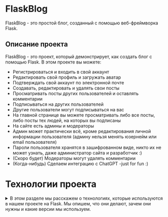 # FlaskBlog

FlaskBlog - это простой блог, созданный с помощью веб-фреймворка Flask.

## Описание проекта

FlaskBlog - это проект, который демонстрирует, как создать блог с помощью Flask. В этом проекте вы можете:

- Регистрироваться и входить в свой аккаунт
- Редактировать свой профиль и загружать аватар
- Подтверждать свой аккаунт по электронной почте
- Создавать, редактировать и удалять свои посты
- Просматривать посты других пользователей и оставлять комментарии
- Подписываться на других пользователей
- Другие пользователи могут подписываться на вас
- На главной странице вы можете просматривать либо все посты, либо посты тех людей, на которых вы подписаны
- На сайте есть админы и модераторы
- Админ может практически всё, кроме редактирования личной информации пользователя (админу нельзя менять юзернейм или email пользователя)
- Пароли пользователя хранятся в зашифрованном виде, никто их не может узнать, даже администратор сайта и разработчик :)
- (Скоро будет) Модераторы могут удалять комментарии
- (Когда-нибудь) Сделаем интеграцию с ChatGPT -just for fun :) 

# Технологии проекта
<details>
  <summary>В этом разделе мы расскажем о технологиях, которые используются в нашем проекте на Flask. Мы опишем, что они делают, зачем они нужны и какие версии мы используем.</summary>
  <p>

## Flask

Flask - это легковесный веб-фреймворк на Python, который предоставляет полезные инструменты и возможности для создания веб-приложений на Python. Flask позволяет быстро и легко начать работу, а также масштабировать свои приложения до сложных решений. Flask не навязывает никаких конкретных инструментов или библиотек. Это означает, что разработчик сам выбирает, какие инструменты и библиотеки он хочет использовать. Есть много расширений, созданных сообществом, которые добавляют новую функциональность к Flask. Версия Flask, которую мы используем в нашем проекте, - **2.0.2**. 

## SQLAlchemy

SQLAlchemy - это библиотека Python, которая предоставляет полный набор функций и паттернов SQL для доступа к базам данных. SQLAlchemy состоит из двух частей: Core и ORM. Core - это часть, которая отвечает за абстракцию базы данных и взаимодействие с DBAPI. ORM - это часть, которая отвечает за отображение объектов Python на таблицы базы данных и обратно. SQLAlchemy позволяет эффективно и высокопроизводительно работать с базами данных, используя простой и питонический язык домена. SQLAlchemy поддерживает множество разных баз данных, таких как SQLite, PostgreSQL, MySQL, Oracle и другие. Версия SQLAlchemy, которую мы используем в нашем проекте, - **1.4.26**. 

## Flask-Login

Flask-Login - это расширение для Flask, которое обеспечивает управление сессиями пользователей для приложений Flask. Оно обрабатывает общие задачи, такие как вход, выход и запоминание сессий пользователей на продолжительные периоды времени. Flask-Login не привязан к какой-либо конкретной системе баз данных или модели разрешений. Единственное требование заключается в том, чтобы ваши объекты пользователей реализовывали несколько методов, и чтобы вы предоставляли обратный вызов расширению, способный загружать пользователей из их идентификатора. Версия Flask-Login, которую мы используем в нашем проекте, - **0.6.3**. [^4^][4]

## Flask-Migrate

Flask-Migrate - это расширение, которое обрабатывает миграции баз данных SQLAlchemy для приложений Flask, используя Alembic. Операции с базой данных предоставляются в виде аргументов командной строки под командой flask db. Flask-Migrate позволяет создавать, применять и откатывать миграции базы данных, используя простые команды. Миграции позволяют изменять схему базы данных без потери данных, используя инструменты, такие как Alembic. Версия Flask-Migrate, которую мы используем в нашем проекте, - **4.0.5**. 

## alembic

alembic - это библиотека Python, которая позволяет создавать и управлять миграциями баз данных SQLAlchemy. Она предоставляет DSL (domain-specific language) для описания изменений схемы базы данных, а также командный интерфейс для применения и отката миграций. alembic поддерживает различные типы баз данных, такие как SQLite, PostgreSQL, MySQL, Oracle и другие. Версия alembic, которую мы используем в нашем проекте, - **1.12.0**. 

## bcrypt

bcrypt - это библиотека Python, которая предоставляет функции для хеширования и проверки паролей с использованием алгоритма bcrypt. bcrypt - это адаптивный алгоритм хеширования, который устойчив к атакам перебора и словаря. bcrypt позволяет задавать степень сложности хеширования, которая автоматически увеличивается с ростом вычислительной мощности. Версия bcrypt, которую мы используем в нашем проекте, - **4.0.1**. 

## bleach

bleach - это библиотека Python, которая позволяет очищать и санитизировать HTML-код от потенциально опасных элементов, таких как скрипты, стили, комментарии и т.д. bleach позволяет задавать список разрешенных тегов, атрибутов и стилей, а также выполнять эскейпинг и ссылочные преобразования. bleach также поддерживает Markdown, позволяя преобразовывать текст в безопасный HTML-код. Версия bleach, которую мы используем в нашем проекте, - **6.1.0**. 

## blinker

blinker - это библиотека Python, которая предоставляет быстрый и простой механизм для отправки и получения сигналов между объектами. Сигналы - это способ коммуникации между разными частями приложения без жесткой связи. blinker позволяет подключать и отключать функции-обработчики к сигналам, а также отправлять и получать данные с сигналами. Версия blinker, которую мы используем в нашем проекте, - **1.6.2**. 

## click

click - это библиотека Python, которая позволяет создавать красивые и удобные интерфейсы командной строки для своих приложений. click позволяет определять команды, параметры, аргументы, опции, флаги, подкоманды и т.д. с помощью декораторов и простого API. click также поддерживает цветной вывод, автодополнение, обработку ошибок, тестирование и документацию. Версия click, которую мы используем в нашем проекте, - **8.1.7**. 

## colorama

colorama - это библиотека Python, которая позволяет использовать ANSI-коды для управления цветом и стилем текста в терминале. colorama делает это кроссплатформенно, работая как на Windows, так и на Unix-подобных системах. colorama позволяет выводить текст разными цветами, жирным, подчеркнутым и т.д. Версия colorama, которую мы используем в нашем проекте, - **0.4.6**. 

## dnspython

dnspython - это библиотека Python, которая предоставляет полную поддержку DNS (Domain Name System) для Python. DNS - это система, которая переводит доменные имена в IP-адреса и обратно. dnspython позволяет выполнять различные операции с DNS, такие как запросы, разрешение, обновление, проверка, кеширование и т.д. dnspython поддерживает множество типов записей DNS, таких как A, AAAA, MX, NS, CNAME, TXT и другие. Версия dnspython, которую мы используем в нашем проекте, - **2.4.2**. 

## dominate

dominate - это библиотека Python, которая позволяет создавать и манипулировать HTML-документами с помощью простого и питонического API. dominate позволяет определять HTML-теги как классы Python, атрибуты как аргументы, а содержимое как контекстные менеджеры. dominate также поддерживает динамическое добавление, удаление и изменение элементов HTML. Версия dominate, которую мы используем в нашем проекте, - **2.8.0**. 

## email-validator

email-validator - это библиотека Python, которая позволяет проверять адреса электронной почты на соответствие стандартам и существованию. email-validator использует регулярные выражения, DNS-запросы и SMTP-проверки для того, чтобы определить, является ли адрес электронной почты валидным и доставляемым. email-validator также поддерживает международные домены и адреса. Версия email-validator, которую мы используем в нашем проекте, - **2.0.0.post2**. 

## Faker

Faker - это библиотека Python, которая позволяет генерировать фиктивные данные для тестирования и разработки. Faker может создавать данные разных типов, таких как имена, адреса, телефоны, электронная почта, текст, даты, числа и т.д. Версия Faker, которую мы используем в нашем проекте, - **19.8.0**. 

## Flask-Bcrypt

Flask-Bcrypt - это расширение для Flask, которое интегрирует библиотеку bcrypt в приложения Flask. Оно позволяет хешировать и проверять пароли пользователей с использованием алгоритма bcrypt. Flask-Bcrypt также предоставляет функции для генерации и проверки соли, которая добавляет дополнительную защиту к хешам паролей. Версия Flask-Bcrypt, которую мы используем в нашем проекте, - **1.0.1**. 

## Flask-Bootstrap

Flask-Bootstrap - это расширение для Flask, которое интегрирует фреймворк Bootstrap в приложения Flask. Bootstrap - это фреймворк для разработки веб-интерфейсов, который предоставляет готовые компоненты, такие как кнопки, формы, навигация, модальные окна и т.д. Flask-Bootstrap позволяет использовать Bootstrap в своих шаблонах Flask, а также предоставляет некоторые дополнительные функции, такие как поддержка Flask-WTF, Flask-Nav и Flask-AppConfig. Версия Flask-Bootstrap, которую мы используем в нашем проекте, - **3.3.7.1**. 


## Flask-Mail

Flask-Mail - это расширение для Flask, которое позволяет отправлять электронную почту из приложений Flask. Оно поддерживает SMTP и SSL/TLS, а также предоставляет возможность отправлять сообщения в фоновом режиме с помощью Celery или Redis. Flask-Mail также позволяет создавать сложные сообщения с помощью MIME, добавлять вложения, HTML-контент, альтернативный текст и т.д. Версия Flask-Mail, которую мы используем в нашем проекте, - **0.9.1**. 
 

## Flask-PageDown

Flask-PageDown - это расширение для Flask, которое добавляет поддержку Markdown в приложения Flask. Оно позволяет использовать редактор PageDown, который является JavaScript-версией редактора Stack Overflow, для редактирования и предварительного просмотра Markdown-текста в веб-браузере. Flask-PageDown также позволяет обрабатывать Markdown-текст на стороне сервера с помощью библиотеки Markdown или bleach. Версия Flask-PageDown, которую мы используем в нашем проекте, - **0.4.0**. 

## Flask-Script

Flask-Script - это расширение для Flask, которое добавляет поддержку написания внешних скриптов для приложений Flask. Оно позволяет определять команды, параметры, опции и аргументы для своих скриптов с помощью декораторов и простого API. Flask-Script также поддерживает интерактивную оболочку Python, тестирование и документацию. Версия Flask-Script, которую мы используем в нашем проекте, - **2.0.6**. 


## Flask-WTF

Flask-WTF - это расширение для Flask, которое помогает использовать библиотеку WTForms в своем приложении Flask. WTForms - это библиотека Python для работы с формами и полями форм. Она предоставляет гибкую систему для создания форм, обработки валидации и отрисовки форм в HTML. Flask-WTF также предоставляет защиту от CSRF, загрузку файлов и reCAPTCHA. Версия Flask-WTF, которую мы используем в нашем проекте, - **1.1.1**. 

## greenlet

greenlet - это библиотека Python, которая позволяет использовать легковесные потоки (зеленые потоки) в Python. Зеленые потоки - это потоки, которые не управляются операционной системой, а переключаются вручную. greenlet позволяет создавать и управлять зелеными потоками с помощью простого API. greenlet также поддерживает совместимость с стандартными потоками и корутинами. Версия greenlet, которую мы используем в нашем проекте, - **2.0.2**. 

## idna

idna - это библиотека Python, которая позволяет поддерживать международные доменные имена (IDNA) в Python. IDNA - это стандарт, который позволяет использовать символы разных языков и алфавитов в доменных именах. idna позволяет кодировать и декодировать доменные имена с помощью алгоритма Punycode, а также проверять их на соответствие правилам IDNA. Версия idna, которую мы используем в нашем проекте, - **3.4**. 

## itsdangerous

itsdangerous - это библиотека Python, которая позволяет подписывать и проверять данные с помощью криптографических подписей и сериализации. Она предоставляет различные классы и функции для работы с данными, такими как JSON, URL-safe base64, timestamp, salt и т.д. itsdangerous позволяет защищать данные от подделки, изменения или повторного использования. Версия itsdangerous, которую мы используем в нашем проекте, - **2.1.2**. 

## Jinja2

Jinja2 - это библиотека Python, которая позволяет создавать и обрабатывать HTML-шаблоны для веб-приложений. Она предоставляет мощный и гибкий синтаксис для определения переменных, фильтров, тегов, наследования, включения, макросов и т.д. Jinja2 также поддерживает автоэкранирование, кеширование, песочницу, интернационализацию и локализацию. Версия Jinja2, которую мы используем в нашем проекте, - **3.1.2**. 

## Mako

Mako - это библиотека Python, которая позволяет создавать и обрабатывать шаблоны HTML с помощью Python. Она предоставляет простой и быстрый синтаксис для определения переменных, выражений, блоков, наследования, включения, фильтров и т.д. Mako также поддерживает кеширование, песочницу, предкомпиляцию и расширения. Версия Mako, которую мы используем в нашем проекте, - **1.2.4**. 

## Markdown

Markdown - это библиотека Python, которая позволяет преобразовывать текст, написанный с помощью языка разметки Markdown, в HTML-код. Markdown - это легкий язык разметки, который позволяет создавать красиво оформленный текст с помощью простого текстового редактора. Markdown поддерживает базовые элементы, такие как заголовки, списки, ссылки, изображения, код и т.д., а также расширенные элементы, такие как таблицы, сноски, аббревиатуры и т.д. Версия Markdown, которую мы используем в нашем проекте, - **3.5**. 

## MarkupSafe

MarkupSafe - это библиотека Python, которая позволяет безопасно работать с HTML-кодом в Python. Она предоставляет класс Markup, который обертывает строку HTML-кода и предотвращает ее двойное эскейпинг. MarkupSafe также предоставляет функции для эскейпинга и разэскейпинга HTML-кода, а также для конкатенации и форматирования строк HTML-кода. Версия MarkupSafe, которую мы используем в нашем проекте, - **2.1.3**. 


## Pillow

Pillow - это библиотека Python, которая позволяет работать с изображениями в Python. Она предоставляет функции для загрузки, сохранения, обрезки, поворота, изменения размера, фильтрации, рисования, добавления текста и т.д. Pillow поддерживает множество форматов изображений, таких как PNG, JPEG, GIF, BMP, TIFF и другие. Версия Pillow, которую мы используем в нашем проекте, - **10.0.1**. 

## pytz

pytz - это библиотека Python, которая позволяет работать с часовыми поясами в Python. Она предоставляет базу данных часовых поясов, основанную на данных IANA (Internet Assigned Numbers Authority), которая содержит исторические и актуальные данные о смещениях, зонах, летнем времени и т.д. pytz позволяет создавать, преобразовывать и сравнивать объекты datetime, учитывая часовые пояса. Версия pytz, которую мы используем в нашем проекте, - **2023.3.post1**. 

## six

six - это библиотека Python, которая позволяет писать совместимый код для Python 2 и Python 3. Она предоставляет модуль six, который содержит функции и классы, которые абстрагируют различия между двумя версиями Python, такие как типы данных, синтаксис, стандартная библиотека и т.д. six позволяет избежать дублирования кода и упростить переход на Python 3. Версия six, которую мы используем в нашем проекте, - **1.16.0**. 

## typing_extensions

typing_extensions - это библиотека Python, которая предоставляет дополнительные типы и функции для модуля typing, который поддерживает аннотации типов в Python. typing_extensions добавляет некоторые типы и функции, которые доступны только в новых версиях Python, такие как Literal, Final, TypedDict, Protocol и т.д. typing_extensions позволяет использовать эти типы и функции в старых версиях Python, улучшая читаемость и проверку кода. Версия typing_extensions, которую мы используем в нашем проекте, - **4.8.0**. 

## visitor

visitor - это библиотека Python, которая позволяет реализовать паттерн проектирования "Посетитель" в Python. Паттерн проектирования "Посетитель" - это способ разделения алгоритма от структуры данных, на которой он работает. visitor позволяет определять классы-посетители, которые содержат методы для обработки разных типов объектов, и декораторы, которые позволяют применять эти посетителей к объектам. visitor позволяет добавлять новую функциональность к объектам без изменения их классов. Версия visitor, которую мы используем в нашем проекте, - **0.1.3**. 

## webencodings

webencodings - это библиотека Python, которая предоставляет поддержку кодировок, используемых в вебе, таких как UTF-8, ISO-8859-1, Windows-1252 и т.д. Она предоставляет функции для определения, декодирования и кодирования кодировок, а также таблицы с соответствиями между кодировками и символами. webencodings используется вместе с bleach для обработки HTML-кода. Версия webencodings, которую мы используем в нашем проекте, - **0.5.1**. 

## Werkzeug

Werkzeug - это библиотека Python, которая предоставляет набор инструментов для работы с веб-приложениями на Python. Она предоставляет классы и функции для работы с запросами, ответами, заголовками, кукисами, URL-ами, маршрутизацией, отладкой, тестированием и т.д. Werkzeug также поддерживает WSGI (Web Server Gateway Interface), стандартный интерфейс для взаимодействия между веб-серверами и веб-приложениями на Python. Werkzeug используется вместе с Flask для создания веб-приложений на Python. Версия Werkzeug, которую мы используем в нашем проекте, - **2.3.7**. 

## WTForms

WTForms - это библиотека Python для работы с формами и полями форм. Она предоставляет гибкую систему для создания форм, обработки валидации и отрисовки форм в HTML. WTForms поддерживает множество типов полей, таких как текст, пароль, чекбокс, радиокнопка, выпадающий список, файл и т.д. WTForms также поддерживает международные домены и адреса. Версия WTForms, которую мы используем в нашем проекте, - **3.0.1**. 
  </p>
</details>
